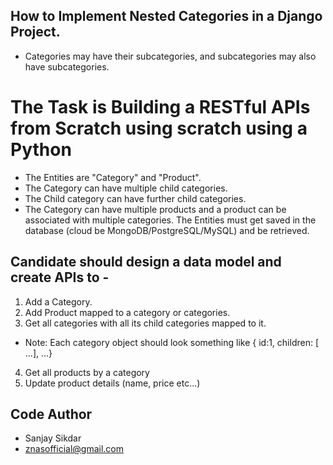 ## How to Implement Nested Categories in a Django Project.

- Categories may have their subcategories, and subcategories may also have subcategories.

# The Task is Building a RESTful APIs from Scratch using scratch using a Python

- The Entities are "Category" and "Product".
- The Category can have multiple child categories.
- The Child category can have further child categories.
- The Category can have multiple products and a product can be associated with multiple categories. The Entities must get saved in the database (cloud be MongoDB/PostgreSQL/MySQL) and be retrieved.

## Candidate should design a data model and create APIs to -

1. Add a Category.
2. Add Product mapped to a category or categories.
3. Get all categories with all its child categories mapped to it.
- Note: Each category object should look something like { id:1, children: [ ...], ...} 
4. Get all products by a category
5. Update product details (name, price etc...)


## Code Author  
- Sanjay Sikdar
- znasofficial@gmail.com
